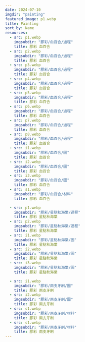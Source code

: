 ```yaml
---
date: 2024-07-10
imgdir: "painting"
featured_image: p1.webp
title: Painting
sort_by: Name
resources:
  - src: p1.webp
    imgsubdir: "膠彩/血百合/過程"
    title: 膠彩 血百合
  - src: p2.webp
    imgsubdir: "膠彩/血百合/過程"
    title: 膠彩 血百合
  - src: p3.webp
    imgsubdir: "膠彩/血百合/過程"
    title: 膠彩 血百合
  - src: p4.webp
    imgsubdir: "膠彩/血百合/過程"
    title: 膠彩 血百合
  - src: p5.webp
    imgsubdir: "膠彩/血百合/過程"
    title: 膠彩 血百合
  - src: p6.webp
    imgsubdir: "膠彩/血百合/過程"
    title: 膠彩 血百合
  - src: p7.webp
    imgsubdir: "膠彩/血百合/過程"
    title: 膠彩 血百合
  - src: p8.webp
    imgsubdir: "膠彩/血百合/過程"
    title: 膠彩 血百合
  - src: i1.webp
    imgsubdir: "膠彩/血百合/圖"
    title: 膠彩 血百合
  - src: i2.webp
    imgsubdir: "膠彩/血百合/圖"
    title: 膠彩 血百合
  - src: i3.webp
    imgsubdir: "膠彩/血百合/圖"
    title: 膠彩 血百合
  - src: s1.webp
    imgsubdir: "膠彩/血百合/材料"
    title: 膠彩 血百合

  - src: p1.webp
    imgsubdir: "膠彩/星點秋海棠/過程"
    title: 膠彩 星點秋海棠
  - src: p2.webp
    imgsubdir: "膠彩/星點秋海棠/過程"
    title: 膠彩 星點秋海棠
  - src: i1.webp
    imgsubdir: "膠彩/星點秋海棠/圖"
    title: 膠彩 星點秋海棠
  - src: i2.webp
    imgsubdir: "膠彩/星點秋海棠/圖"
    title: 膠彩 星點秋海棠
  - src: i3.webp
    imgsubdir: "膠彩/星點秋海棠/圖"
    title: 膠彩 星點秋海棠

  - src: i1.webp
    imgsubdir: "膠彩/兩支牙刷/圖"
    title: 膠彩 兩支牙刷
  - src: i2.webp
    imgsubdir: "膠彩/兩支牙刷/圖"
    title: 膠彩 兩支牙刷
  - src: s1.webp
    imgsubdir: "膠彩/兩支牙刷/材料"
    title: 膠彩 兩支牙刷
  - src: s1.webp
    imgsubdir: "膠彩/兩支牙刷/材料"
    title: 膠彩 兩支牙刷
---
```

